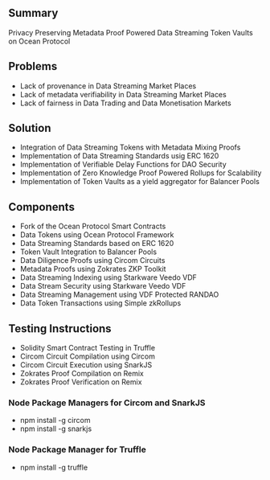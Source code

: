 ## Summary
Privacy Preserving Metadata Proof Powered Data Streaming Token Vaults on Ocean Protocol

## Problems
- Lack of provenance in Data Streaming Market Places
- Lack of metadata verifiability in Data Streaming Market Places
- Lack of fairness in Data Trading and Data Monetisation Markets

## Solution
- Integration of Data Streaming Tokens with Metadata Mixing Proofs
- Implementation of Data Streaming Standards usig ERC 1620
- Implementation of Verifiable Delay Functions for DAO Security
- Implementation of Zero Knowledge Proof Powered Rollups for Scalability
- Implementation of Token Vaults as a yield aggregator for Balancer Pools

## Components
- Fork of the Ocean Protocol Smart Contracts
- Data Tokens using Ocean Protocol Framework
- Data Streaming Standards based on ERC 1620
- Token Vault Integration to Balancer Pools
- Data Diligence Proofs using Circom Circuits
- Metadata Proofs using Zokrates ZKP Toolkit
- Data Streaming Indexing using Starkware Veedo VDF
- Data Stream Security using Starkware Veedo VDF
- Data Streaming Management using VDF Protected RANDAO
- Data Token Transactions using Simple zkRollups

## Testing Instructions

- Solidity Smart Contract Testing in Truffle
- Circom Circuit Compilation using Circom 
- Circom Circuit Execution using SnarkJS
- Zokrates Proof Compilation on Remix
- Zokrates Proof Verification on Remix

### Node Package Managers for Circom and SnarkJS

- npm install -g circom
- npm install -g snarkjs

### Node Package Manager for Truffle

- npm install -g truffle
